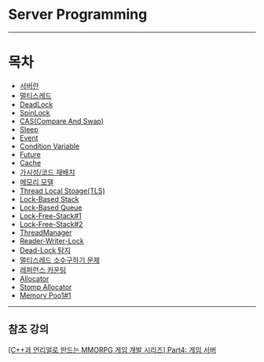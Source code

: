 # Server Programming
* * *
# 목차
 * [서버란](https://github.com/sunkiyu/Server-Programming/blob/31140d09042a4828490caa2444b0ac02acf72581/%EC%84%9C%EB%B2%84%EB%9E%80%20%EB%AC%B4%EC%97%87%EC%9D%B8%EA%B0%80%3F/README.md)
  * [멀티스레드](https://github.com/sunkiyu/Server-Programming/blob/560314354b3ed3e3724ecb1b0e97159afe3c0153/%EB%A9%80%ED%8B%B0%EC%8A%A4%EB%A0%88%EB%93%9C/README.md)
  * [DeadLock](https://github.com/sunkiyu/Server-Programming/tree/main/DeadLock)
  * [SpinLock](https://github.com/sunkiyu/Server-Programming/blob/6fa75ba695d49cbe63dca9ffe5bb223281aad149/SpinLock/README.md)
  * [CAS(Compare And Swap)](https://github.com/sunkiyu/Server-Programming/tree/main/CAS/README.md)
  * [Sleep](https://github.com/sunkiyu/Server-Programming/blob/33423e51a5929be9d3a938a6b7e2439d84f42ecc/Sleep/README.md)
  * [Event](https://github.com/sunkiyu/Server-Programming/blob/33423e51a5929be9d3a938a6b7e2439d84f42ecc/Event/README.md)
  * [Condition Variable](https://github.com/sunkiyu/Server-Programming/blob/33423e51a5929be9d3a938a6b7e2439d84f42ecc/Condition%20Variable/README.md)
  * [Future](https://github.com/sunkiyu/Server-Programming/blob/33423e51a5929be9d3a938a6b7e2439d84f42ecc/Future/README.md)
  * [Cache](https://github.com/sunkiyu/Server-Programming/blob/33423e51a5929be9d3a938a6b7e2439d84f42ecc/Cache/README.md)
  * [가시성/코드 재배치](https://github.com/sunkiyu/Server-Programming/blob/33423e51a5929be9d3a938a6b7e2439d84f42ecc/%EA%B0%80%EC%8B%9C%EC%84%B1-%EC%BD%94%EB%93%9C%20%EC%9E%AC%EB%B0%B0%EC%B9%98/README.md)
  * [메모리 모델](https://github.com/sunkiyu/Server-Programming/blob/33423e51a5929be9d3a938a6b7e2439d84f42ecc/Memory%20Model/README.md)
  * [Thread Local Stoage(TLS)](https://github.com/sunkiyu/Server-Programming/blob/33423e51a5929be9d3a938a6b7e2439d84f42ecc/TLS/README.md)
  * [Lock-Based Stack](https://github.com/sunkiyu/Server-Programming/blob/33423e51a5929be9d3a938a6b7e2439d84f42ecc/LockBased%20Stack%20Queue/README.md)
  * [Lock-Based Queue](https://github.com/sunkiyu/Server-Programming/blob/39b0bcae6e48a495601073a1005a9830f67982fa/LockBased%20Stack%20Queue/README.md)
  * [Lock-Free-Stack#1](https://github.com/sunkiyu/Server-Programming/blob/e8e1eb5fe53f8574cbf172b9bd42dd933f99f949/Lock-Free-Stack%231/README.md)
  * [Lock-Free-Stack#2](https://github.com/sunkiyu/Server-Programming/blob/e8e1eb5fe53f8574cbf172b9bd42dd933f99f949/Lock-Free-Stack%232/README.md)
  * [ThreadManager](https://github.com/sunkiyu/Server-Programming/blob/ce48ed5016838b434bd97efeac10f0daec92b81d/ThreadManager/README.md)
  * [Reader-Writer-Lock](https://github.com/sunkiyu/Server-Programming/blob/bf6b74ded550721db0617aac70b4854fd519cd21/Reader-Writer-Lock/README.md)
  * [Dead-Lock 탐지](https://github.com/sunkiyu/Server-Programming/blob/9648d53a8f23a825ffde403be6ee80bd6196f06c/DeadLock%20Detection/README.md)
  * [멀티스레드 소수구하기 문제](https://github.com/sunkiyu/Server-Programming/blob/273667fa034ad9ce06a50c8f0608ff9f5abf1922/%EB%A9%80%ED%8B%B0%EC%8A%A4%EB%A0%88%EB%93%9C%20%EC%86%8C%EC%88%98%20%EA%B5%AC%ED%95%98%EA%B8%B0/README.md)
  * [레퍼런스 카운팅](https://github.com/sunkiyu/Server-Programming/blob/09b55dc4d0b8d82f16310322fa867d9d2859baf7/ReferenceCounting/README.md)
  * [Allocator](https://github.com/sunkiyu/Server-Programming/blob/16dff2a85aa74d43cfc077488d2772c43038050b/Allocator/README.md)
  * [Stomp Allocator](https://github.com/sunkiyu/Server-Programming/blob/c2558c16d9c5db573dde237ba207069131d105a3/Stomp-Allocator/README.md)
  * [Memory Poo1#1](https://github.com/sunkiyu/Server-Programming/blob/56ca3cdae840ef097fa485dbea188e92f5e61a7e/Memory%20Pool%231/README.md)
* * *
## 참조 강의   
[[C++과 언리얼로 만드는 MMORPG 게임 개발 시리즈] Part4: 게임 서버](https://www.inflearn.com/course/%EC%96%B8%EB%A6%AC%EC%96%BC-3d-mmorpg-4/)

